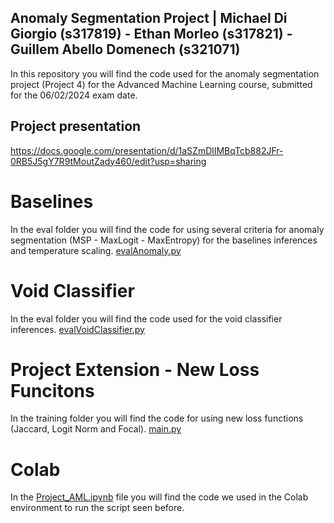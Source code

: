 ## Anomaly Segmentation Project | Michael Di Giorgio (s317819) - Ethan Morleo (s317821) - Guillem Abello Domenech (s321071)

In this repository you will find the code used for the anomaly segmentation project (Project 4) for the Advanced Machine Learning course, submitted for the 06/02/2024 exam date.

## Project presentation

https://docs.google.com/presentation/d/1aSZmDlIMBqTcb882JFr-0RB5J5gY7R9tMoutZady460/edit?usp=sharing

# Baselines

In the eval folder you will find the code for using several criteria for anomaly segmentation (MSP - MaxLogit - MaxEntropy) for the baselines inferences and temperature scaling. [evalAnomaly.py](eval/evalAnomaly.py)

# Void Classifier

In the eval folder you will find the code used for the void classifier inferences. [evalVoidClassifier.py](eval/evalVoidClassifier.py)

# Project Extension - New Loss Funcitons

In the training folder you will find the code for using new loss functions (Jaccard, Logit Norm and Focal). [main.py](train/main.py)

# Colab

In the [Project_AML.ipynb](Project_AML.ipynb) file you will find the code we used in the Colab environment to run the script seen before.
